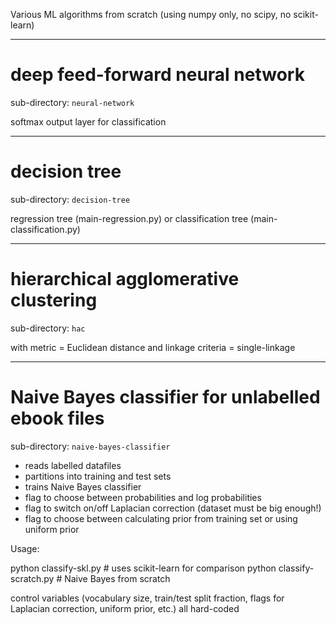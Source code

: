 Various ML algorithms from scratch (using numpy only, no scipy, no scikit-learn)

------------------------------------------------

# deep feed-forward neural network

sub-directory: `neural-network`

softmax output layer for classification

------------------------------------------------

# decision tree

sub-directory: `decision-tree`

regression tree (main-regression.py) or classification tree (main-classification.py)

------------------------------------------------

# hierarchical agglomerative clustering

sub-directory: `hac`

with metric = Euclidean distance and linkage criteria = single-linkage

------------------------------------------------

# Naive Bayes classifier for unlabelled ebook files

sub-directory: `naive-bayes-classifier`

* reads labelled datafiles
* partitions into training and test sets
* trains Naive Bayes classifier
* flag to choose between probabilities and log probabilities
* flag to switch on/off Laplacian correction (dataset must be big enough!)
* flag to choose between calculating prior from training set or using uniform prior

Usage:

python classify-skl.py  # uses scikit-learn for comparison
python classify-scratch.py  # Naive Bayes from scratch

control variables (vocabulary size, train/test split fraction, flags for Laplacian correction, uniform prior, etc.) all hard-coded

